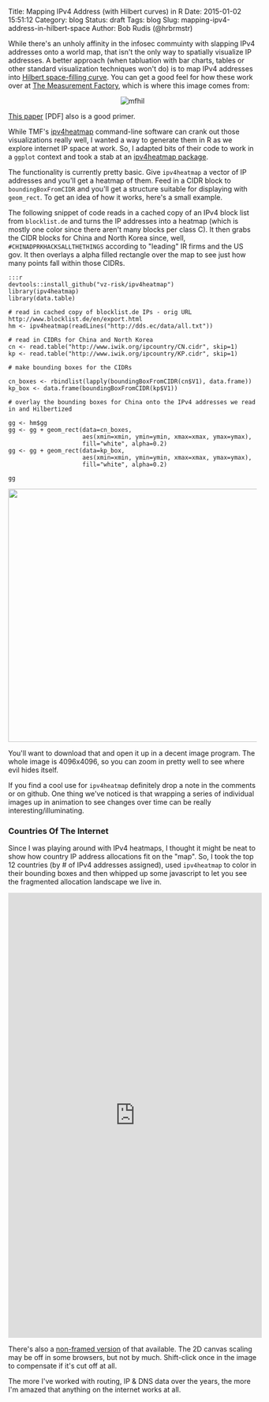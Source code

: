 Title: Mapping IPv4 Address (with Hilbert curves) in R
Date: 2015-01-02 15:51:12
Category: blog
Status: draft
Tags: blog
Slug: mapping-ipv4-address-in-hilbert-space
Author: Bob Rudis (@hrbrmstr)

While there's an unholy affinity in the infosec commuinty with slapping IPv4 addresses onto a world map, 
that isn't the only way to spatially visualize IP addresses. A better approach (when tabluation with bar 
charts, tables or other standard visualization techniques won't do) is to map IPv4 addresses into 
[Hilbert space-filling curve](http://en.wikipedia.org/wiki/Hilbert_curve). You can get a good feel for how 
these work over at [The Measurement Factory](http://maps.measurement-factory.com/), which is where this 
image comes from:

<center>
  
![mfhil](http://maps.measurement-factory.com/gallery/Routeviews/20080301-s.png)

</center>

[This paper](http://www.iepg.org/2007-12-ietf70/3dheatmaps.pdf) [PDF] also is a good primer.

While TMF's [ipv4heatmap](http://maps.measurement-factory.com/software/releases/) command-line software can crank out those visualizations really well, I wanted a way to generate them in R as we explore internet IP space at work. So, I adapted bits of their code to work in a `ggplot` context and took a stab at an [ipv4heatmap package](https://github.com/vz-risk/ipv4heatmap). 

The functionality is currently pretty basic. Give `ipv4heatmap` a vector of IP addresses and you'll get a heatmap of them. Feed in a CIDR block to `boundingBoxFromCIDR` and you'll get a structure suitable for displaying with `geom_rect`. To get an idea of how it works, here's a small example.

The following snippet of code reads in a cached copy of an IPv4 block list from `blocklist.de` and turns the IP addresses into a heatmap (which is mostly one color since there aren't many blocks per class C). It then grabs the CIDR blocks for China and North Korea since, well, `#CHINADPRKHACKSALLTHETHINGS` according to "leading" IR firms and the US gov. It then overlays a alpha filled rectangle over the map to see just how many points fall within those CIDRs.


    :::r
    devtools::install_github("vz-risk/ipv4heatmap")
    library(ipv4heatmap)
    library(data.table)
    
    # read in cached copy of blocklist.de IPs - orig URL http://www.blocklist.de/en/export.html
    hm <- ipv4heatmap(readLines("http://dds.ec/data/all.txt"))
    
    # read in CIDRs for China and North Korea
    cn <- read.table("http://www.iwik.org/ipcountry/CN.cidr", skip=1)
    kp <- read.table("http://www.iwik.org/ipcountry/KP.cidr", skip=1)
    
    # make bounding boxes for the CIDRs
    
    cn_boxes <- rbindlist(lapply(boundingBoxFromCIDR(cn$V1), data.frame))
    kp_box <- data.frame(boundingBoxFromCIDR(kp$V1))
    
    # overlay the bounding boxes for China onto the IPv4 addresses we read in and Hilbertized
    
    gg <- hm$gg
    gg <- gg + geom_rect(data=cn_boxes, 
                         aes(xmin=xmin, ymin=ymin, xmax=xmax, ymax=ymax), 
                         fill="white", alpha=0.2)
    gg <- gg + geom_rect(data=kp_box, 
                         aes(xmin=xmin, ymin=ymin, xmax=xmax, ymax=ymax), 
                         fill="white", alpha=0.2)  
    
    gg

<center><a target="_blank" href="http://dds.ec/blog/images/2015/01/hmex01.png"><img src="http://dds.ec/blog/images/2015/01/hmex01.png" width="512" height="512" style="max-width:100%"/></a></center>

You'll want to download that and open it up in a decent image program. The whole image is 4096x4096, so you can zoom in pretty well to see where evil hides itself.

If you find a cool use for `ipv4heatmap` definitely drop a note in the comments or on github. One thing we've noticed is that wrapping a series of individual images up in animation to see changes over time can be really interesting/illuminating.

### Countries Of The Internet

Since I was playing around with IPv4 heatmaps, I thought it might be neat to show how country IP address allocations fit on the "map". So, I took the top 12 countries (by # of IPv4 addresses assigned), used `ipv4heatmap` to color in their bounding boxes and then whipped up some javascript to let you see the fragmented allocation landscape we live in.

<center><iframe style="max-width=100%" src="http://dds.ec/hilvis/iframe.html" width="514" height="900" scrolling="no" seamless="seamless" frameBorder="0"></iframe></center>

There's also a [non-framed version](http://dds.ec/hilvis/iframe.html) of that available. The 2D canvas scaling may be off in some browsers, but not by much. Shift-click once in the image to compensate if it's cut off at all.

The more I've worked with routing, IP &amp; DNS data over the years, the more I'm amazed that anything on the internet works at all. 
